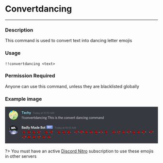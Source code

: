 # Convertdancing
---
### Description
This command is used to convert text into dancing letter emojis
### Usage
```
!!convertdancing <text>
```
### Permission Required
Anyone can use this command, unless they are blacklisted globally

### Example image
![convert dancing](../images/convertdancing.png)

?> You must have an active [Discord Nitro](https://discordapp.com/nitro) subscription to use these emojis in other servers
